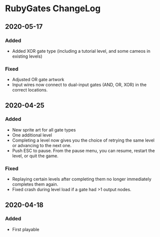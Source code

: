 # RubyGates ChangeLog

## 2020-05-17

### Added
* Added XOR gate type (including a tutorial level, and some cameos in existing levels)

### Fixed
* Adjusted OR gate artwork
* Input wires now connect to dual-input gates (AND, OR, XOR) in the correct locations.

## 2020-04-25

### Added
* New sprite art for all gate types
* One additional level
* Completing a level now gives you the choice of retrying the same level or advancing to the next one.
* Push ESC to pause. From the pause menu, you can resume, restart the level, or quit the game.

### Fixed
* Replaying certain levels after completing them no longer immediately completes them again.
* Fixed crash during level load if a gate had >1 output nodes.

## 2020-04-18

### Added
* First playable